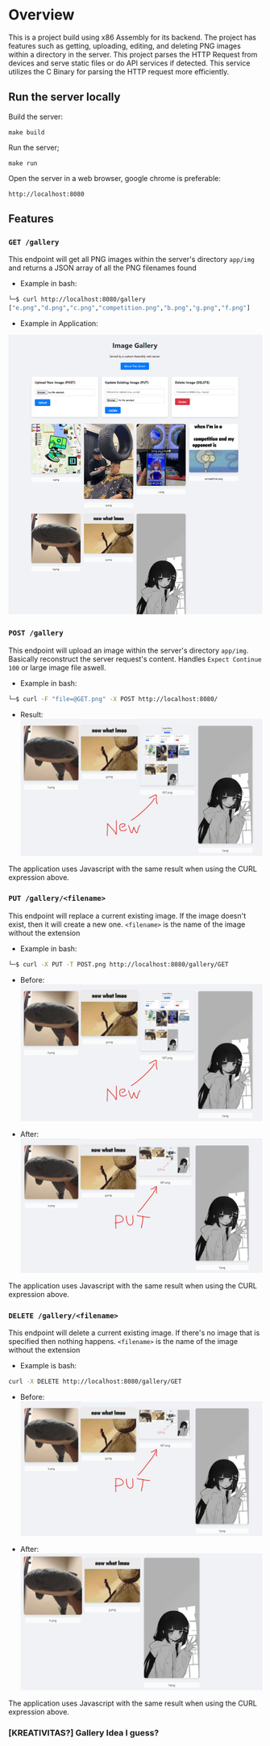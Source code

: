 # Overview
This is a project build using x86 Assembly for its backend. The project has features such as getting, uploading, editing, and deleting PNG images within a directory in the server. This project parses the HTTP Request from devices and serve static files or do API services if detected. This service utilizes the C Binary for parsing the HTTP request more efficiently.

## Run the server locally

Build the server: 
```
make build
```

Run the server;
```
make run
```

Open the server in a web browser, google chrome is preferable:
```
http://localhost:8080
```

## Features

### `GET /gallery`

This endpoint will get all PNG images within the server's directory `app/img` and returns a JSON array of all the PNG filenames found

- Example in bash: 
``` bash
└─$ curl http://localhost:8080/gallery     
["e.png","d.png","c.png","competition.png","b.png","g.png","f.png"]      
```

- Example in Application: 

![GET.png](/http_asm/docs/GET.png)

### `POST /gallery`

This endpoint will upload an image within the server's directory `app/img`. Basically reconstruct the server request's content. Handles `Expect Continue 100` or large image file aswell.

- Example in bash: 
```bash
└─$ curl -F "file=@GET.png" -X POST http://localhost:8080/
```

- Result: 
![POST.png](/http_asm/docs/POST.png)

The application uses Javascript with the same result when using the CURL expression above.

### `PUT /gallery/<filename>`

This endpoint will replace a current existing image. If the image doesn't exist, then it will create a new one. `<filename>` is the name of the image without the extension

- Example in bash:
```bash
└─$ curl -X PUT -T POST.png http://localhost:8080/gallery/GET
```

- Before: 
![POST.png](/http_asm/docs/POST.png)

- After:
![PUT.png](/http_asm/docs/PUT.png)

The application uses Javascript with the same result when using the CURL expression above.

### `DELETE /gallery/<filename>`

This endpoint will delete a current existing image. If there's no image that is specified then nothing happens. `<filename>` is the name of the image without the extension

- Example is bash:
```bash
curl -X DELETE http://localhost:8080/gallery/GET
```

- Before:
![PUT.png](/http_asm/docs/PUT.png) 

- After:
![DELETE.png](/http_asm/docs/DELETE.png)

The application uses Javascript with the same result when using the CURL expression above.

### [KREATIVITAS?] Gallery Idea I guess?